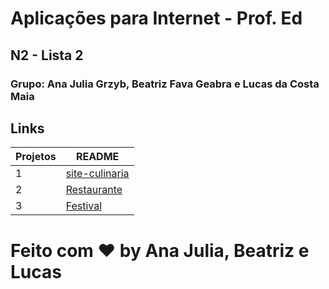 # Aplicações para Internet - Prof. Ed
## N2 - Lista 2
### Grupo: Ana Julia Grzyb, Beatriz Fava Geabra e Lucas da Costa Maia

## Links

| Projetos | README |
| ------ | ------ |
| 1 | [site-culinaria](atividadeN2/Culinaria/site-culinaria) |
| 2 | [Restaurante](atividadeN2/Restaurante/) |
| 3 | [Festival](atividadeN2/Festival/3hotsite) |


# Feito com ❤️ by Ana Julia, Beatriz e Lucas